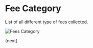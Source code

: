 <!-- add-breadcrumbs -->
# Fee Category

List of all different type of fees collected.

<img class="screenshot" alt="Fees Category" src="/docs/assets/img/education/fees/fee-category.png">

{next}